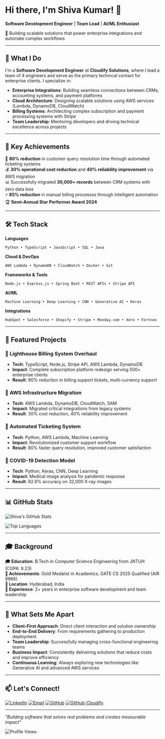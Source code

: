 # Hi there, I'm Shiva Kumar! 👋

**Software Development Engineer** | **Team Lead** | **AI/ML Enthusiast**

🚀 Building scalable solutions that power enterprise integrations and automate complex workflows

---

## 🔧 What I Do

I'm a **Software Development Engineer** at **Cloudify Solutions**, where I lead a team of 4 engineers and serve as the primary technical contact for enterprise clients. I specialize in:

- **Enterprise Integrations**: Building seamless connections between CRMs, accounting systems, and payment platforms
- **Cloud Architecture**: Designing scalable solutions using AWS services (Lambda, DynamoDB, CloudWatch)
- **Billing Systems**: Architecting complex subscription and payment processing systems with Stripe
- **Team Leadership**: Mentoring developers and driving technical excellence across projects

---

## 💼 Key Achievements

🎯 **80% reduction** in customer query resolution time through automated ticketing systems  
💰 **30% operational cost reduction** and **40% reliability improvement** via AWS migration  
📊 Successfully migrated **30,000+ records** between CRM systems with zero data loss  
⚡ **85% reduction** in manual billing processes through intelligent automation  
🏆 **Semi-Annual Star Performer Award 2024**

---

## 🛠️ Tech Stack

**Languages**
```
Python • TypeScript • JavaScript • SQL • Java
```

**Cloud & DevOps**
```
AWS Lambda • DynamoDB • CloudWatch • Docker • Git
```

**Frameworks & Tools**
```
Node.js • Express.js • Spring Boot • REST APIs • Stripe API
```

**AI/ML**
```
Machine Learning • Deep Learning • CNN • Generative AI • Keras
```

**Integrations**
```
HubSpot • Salesforce • Shopify • Stripe • Monday.com • Xero • Fortnox
```

---

## 🚀 Featured Projects

### 🏢 **Lighthouse Billing System Overhaul**
- **Tech**: TypeScript, Node.js, Stripe API, AWS Lambda, DynamoDB
- **Impact**: Complete subscription platform redesign serving 500+ enterprise clients
- **Result**: 90% reduction in billing support tickets, multi-currency support

### 🔄 **AWS Infrastructure Migration**
- **Tech**: AWS Lambda, DynamoDB, CloudWatch, SAM
- **Impact**: Migrated critical integrations from legacy systems
- **Result**: 30% cost reduction, 40% reliability improvement

### 🎫 **Automated Ticketing System**
- **Tech**: Python, AWS Lambda, Machine Learning
- **Impact**: Revolutionized customer support workflow
- **Result**: 80% faster query resolution, improved customer satisfaction

### 🏥 **COVID-19 Detection Model**
- **Tech**: Python, Keras, CNN, Deep Learning
- **Impact**: Medical image analysis for pandemic response
- **Result**: 82.6% accuracy on 32,000 X-ray images

---

## 📊 GitHub Stats

![Shiva's GitHub Stats](https://github-readme-stats.vercel.app/api?username=shivakumarterala&show_icons=true&theme=radical&count_private=true)

![Top Languages](https://github-readme-stats.vercel.app/api/top-langs/?username=shivakumarterala&layout=compact&theme=radical)

---

## 🎓 Background

**🎓 Education**: B.Tech in Computer Science Engineering from JNTUH (CGPA: 8.23)  
**🏅 Achievements**: Gold Medalist in Academics, GATE CS 2025 Qualified (AIR 9966)  
**📍 Location**: Hyderabad, India  
**💼 Experience**: 2+ years in enterprise software development and team leadership

---

## 🌟 What Sets Me Apart

- **Client-First Approach**: Direct client interaction and solution ownership
- **End-to-End Delivery**: From requirements gathering to production deployment
- **Team Leadership**: Successfully managing cross-functional engineering teams
- **Business Impact**: Consistently delivering solutions that reduce costs and improve efficiency
- **Continuous Learning**: Always exploring new technologies like Generative AI and advanced AWS services

---

## 📫 Let's Connect!

[![LinkedIn](https://img.shields.io/badge/LinkedIn-0077B5?style=for-the-badge&logo=linkedin&logoColor=white)](https://www.linkedin.com/in/shiva-kumar-terala/)
[![Email](https://img.shields.io/badge/Email-D14836?style=for-the-badge&logo=gmail&logoColor=white)](mailto:shivakumarterala@gmail.com)
[![GitHub](https://img.shields.io/badge/GitHub-100000?style=for-the-badge&logo=github&logoColor=white)](https://github.com/shivakumarterala)
[![GitHub-Cloudify](https://img.shields.io/badge/GitHub-100000?style=for-the-badge&logo=github&logoColor=white)](https://github.com/skr-cloudify)

---

*"Building software that solves real problems and creates measurable impact"*

![Profile Views](https://komarev.com/ghpvc/?username=shivakumarterala&color=brightgreen)
